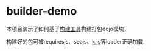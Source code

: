 # builder-demo

本项目演示了如何基于<a href="//github.com/yessky/builder">构建工具</a>构建打包dojo模块，

构建好的包可被requiresjs、seajs、<a href="//github.com/yessky/loader">k.js</a>等loader正确加载.
